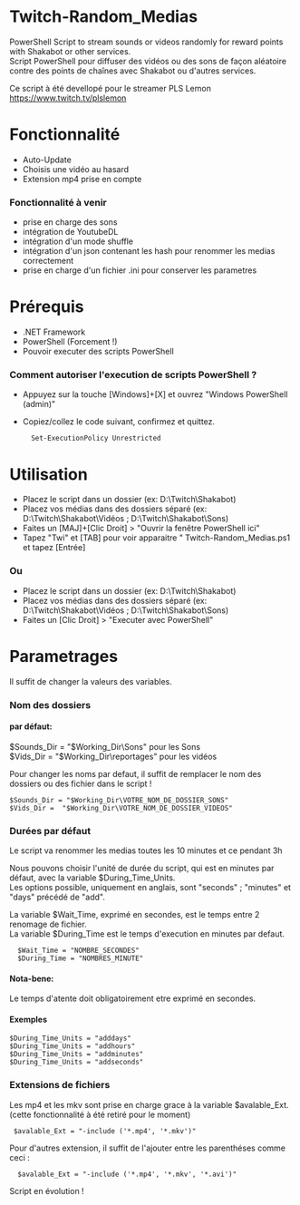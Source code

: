 # Twitch-Random_Medias
PowerShell Script to stream sounds or videos randomly for reward points with Shakabot or other services.  
Script PowerShell pour diffuser des vidéos ou des sons de façon aléatoire contre des points de chaînes avec Shakabot ou d'autres services.  

Ce script à été devellopé pour le streamer PLS Lemon  
https://www.twitch.tv/plslemon

# Fonctionnalité

- Auto-Update
- Choisis une vidéo au hasard
- Extension mp4 prise en compte


### Fonctionnalité à venir

- prise en charge des sons
- intégration de YoutubeDL
- intégration d'un mode shuffle
- intégration d'un json contenant les hash pour renommer les medias correctement
- prise en charge d'un fichier .ini pour conserver les parametres


# Prérequis

- .NET Framework
- PowerShell (Forcement !)
- Pouvoir executer des scripts PowerShell

### Comment autoriser l'execution de scripts PowerShell ?

- Appuyez sur la touche [Windows]+[X] et ouvrez "Windows PowerShell (admin)"
- Copiez/collez le code suivant, confirmez et quittez.

        Set-ExecutionPolicy Unrestricted


# Utilisation

- Placez le script dans un dossier (ex: D:\Twitch\Shakabot)
- Placez vos médias dans des dossiers séparé (ex: D:\Twitch\Shakabot\Vidéos ; D:\Twitch\Shakabot\Sons)
- Faites un [MAJ]+[Clic Droit] > "Ouvrir la fenêtre PowerShell ici"
- Tapez "Twi" et [TAB] pour voir apparaitre " Twitch-Random_Medias.ps1 et tapez [Entrée]  

### Ou

- Placez le script dans un dossier (ex: D:\Twitch\Shakabot)
- Placez vos médias dans des dossiers séparé (ex: D:\Twitch\Shakabot\Vidéos ; D:\Twitch\Shakabot\Sons)
- Faites un [Clic Droit] > "Executer avec PowerShell"


# Parametrages

Il suffit de changer la valeurs des variables.

### Nom des dossiers 

#### par défaut:  

$Sounds_Dir = "$Working_Dir\Sons" pour les Sons  
$Vids_Dir =  "$Working_Dir\reportages" pour les vidéos  

Pour changer les noms par defaut, il suffit de remplacer le nom des dossiers ou des fichier dans le script !  

    $Sounds_Dir = "$Working_Dir\VOTRE_NOM_DE_DOSSIER_SONS"  
    $Vids_Dir =  "$Working_Dir\VOTRE_NOM_DE_DOSSIER_VIDEOS"  

### Durées par défaut

Le script va renommer les medias toutes les 10 minutes et ce pendant 3h  

Nous pouvons choisir l'unité de durée du script, qui est en minutes par défaut, avec la variable $During_Time_Units.  
Les options possible, uniquement en anglais, sont "seconds" ; "minutes" et "days" précédé de "add".  

La variable $Wait_Time, exprimé en secondes, est le temps entre 2 renomage de fichier.  
La variable $During_Time est le temps d'execution en minutes par defaut.  

      $Wait_Time = "NOMBRE_SECONDES"  
      $During_Time = "NOMBRES_MINUTE" 

#### Nota-bene:

Le temps d'atente doit obligatoirement etre exprimé en secondes.

#### Exemples

    $During_Time_Units = "adddays" 
    $During_Time_Units = "addhours"
    $During_Time_Units = "addminutes"
    $During_Time_Units = "addseconds"


### Extensions de fichiers

Les mp4 et les mkv sont prise en charge grace à la variable $avalable_Ext.  
(cette fonctionnalité à été retiré pour le moment)

     $avalable_Ext = "-include ('*.mp4', '*.mkv')"


Pour d'autres extension, il suffit de l'ajouter entre les parenthéses comme ceci :

      $avalable_Ext = "-include ('*.mp4', '*.mkv', '*.avi')"
      
Script en évolution !



